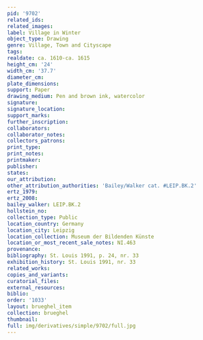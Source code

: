 ```yaml
---
pid: '9702'
related_ids: 
related_images: 
label: Village in Winter
object_type: Drawing
genre: Village, Town and Cityscape
tags: 
realdate: ca. 1610-ca. 1615
height_cm: '24'
width_cm: '37.7'
diameter_cm: 
plate_dimensions: 
support: Paper
drawing_medium: Pen and brown ink, watercolor
signature: 
signature_location: 
support_marks: 
further_inscription: 
collaborators: 
collaborator_notes: 
collectors_patrons: 
print_type: 
print_notes: 
printmaker: 
publisher: 
states: 
our_attribution: 
other_attribution_authorities: 'Bailey/Walker cat. #LEIP.BK.2'
ertz_1979: 
ertz_2008: 
bailey_walker: LEIP.BK.2
hollstein_no: 
collection_type: Public
location_country: Germany
location_city: Leipzig
location_collection: Museum der Bildenden Künste
location_or_most_recent_sale_notes: NI.463
provenance: 
bibliography: St. Louis 1991, p. 24, nr. 33
exhibition_history: St. Louis 1991, nr. 33
related_works: 
copies_and_variants: 
curatorial_files: 
external_resources: 
biblio: 
order: '1033'
layout: brueghel_item
collection: brueghel
thumbnail: 
full: img/derivatives/simple/9702/full.jpg
---
```

